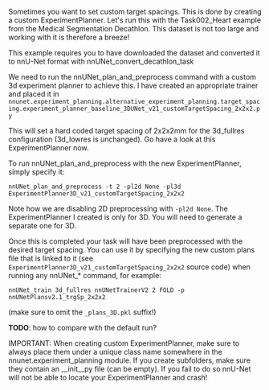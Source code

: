 Sometimes you want to set custom target spacings. This is done by creating a custom ExperimentPlanner.
Let's run this with the Task002_Heart example from the Medical Segmentation Decathlon. This dataset is not too large 
and working with it is therefore a breeze!

This example requires you to have downloaded the dataset and converted it to nnU-Net format with 
nnUNet_convert_decathlon_task

We need to run the nnUNet_plan_and_preprocess command with a custom 3d experiment planner to achieve this. I have 
created an appropriate trainer and placed it in `nnunet.experiment_planning.alternative_experiment_planning.target_spacing.experiment_planner_baseline_3DUNet_v21_customTargetSpacing_2x2x2.py`

This will set a hard coded target spacing of 2x2x2mm for the 3d_fullres configuration (3d_lowres is unchanged). 
Go have a look at this ExperimentPlanner now.

To run nnUNet_plan_and_preprocess with the new ExperimentPlanner, simply specify it:

`nnUNet_plan_and_preprocess -t 2 -pl2d None -pl3d ExperimentPlanner3D_v21_customTargetSpacing_2x2x2`

Note how we are disabling 2D preprocessing with `-pl2d None`. The ExperimentPlanner I created is only for 3D. 
You will need to generate a separate one for 3D.

Once this is completed your task will have been preprocessed with the desired target spacing. You can use it by 
specifying the new custom plans file that is linked to it (see 
`ExperimentPlanner3D_v21_customTargetSpacing_2x2x2` source code) when running any nnUNet_* command, for example:

`nnUNet_train 3d_fullres nnUNetTrainerV2 2 FOLD -p nnUNetPlansv2.1_trgSp_2x2x2`

(make sure to omit the `_plans_3D.pkl` suffix!)

**TODO**: how to compare with the default run?

IMPORTANT: When creating custom ExperimentPlanner, make sure to always place them under a unique class name somewhere
in the nnunet.experiment_planning module. If you create subfolders, make sure they contain an __init__py file 
(can be empty). If you fail to do so nnU-Net will not be able to locate your ExperimentPlanner and crash!  
